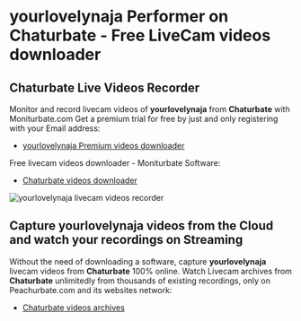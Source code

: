 # yourlovelynaja Performer on Chaturbate - Free LiveCam videos downloader

## Chaturbate Live Videos Recorder

Monitor and record livecam videos of **yourlovelynaja** from **Chaturbate** with Moniturbate.com
Get a premium trial for free by just and only registering with your Email address:
* [yourlovelynaja Premium videos downloader](https://moniturbate.com/request-demo-licence-key.html)

Free livecam videos downloader - Moniturbate Software:
* [Chaturbate videos downloader](https://moniturbate.com/moniturbate-download-software.html)

![yourlovelynaja livecam videos recorder](https://peachurnet.com/templates/moniturbate-software.png)


## Capture yourlovelynaja videos from the Cloud and watch your recordings on Streaming

Without the need of downloading a software, capture **yourlovelynaja** livecam videos from **Chaturbate** 100% online.
Watch Livecam archives from **Chaturbate** unlimitedly from thousands of existing recordings, only on Peachurbate.com and its websites network:
* [Chaturbate videos archives](https://peachurnet.com/)